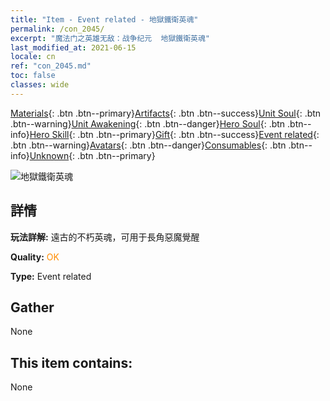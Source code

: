 ```yaml
---
title: "Item - Event related - 地獄鐵衛英魂"
permalink: /con_2045/
excerpt: "魔法门之英雄无敌：战争纪元  地獄鐵衛英魂"
last_modified_at: 2021-06-15
locale: cn
ref: "con_2045.md"
toc: false
classes: wide
---
```

 [Materials](/ItemsCN/){: .btn .btn--primary}[Artifacts](/ItemsCN/Artifacts/){: .btn .btn--success}[Unit Soul](/ItemsCN/UnitSoul/){: .btn .btn--warning}[Unit Awakening](/ItemsCN/UnitAwakening/){: .btn .btn--danger}[Hero Soul](/ItemsCN/HeroSoul/){: .btn .btn--info}[Hero Skill](/ItemsCN/HeroSkill/){: .btn .btn--primary}[Gift](/ItemsCN/Gift/){: .btn .btn--success}[Event related](/ItemsCN/Events/){: .btn .btn--warning}[Avatars](/ItemsCN/Avatars/){: .btn .btn--danger}[Consumables](/ItemsCN/Consumables/){: .btn .btn--info}[Unknown](/ItemsCN/Unknown/){: .btn .btn--primary}

 ![地獄鐵衛英魂](/images/t/juexing_504.jpg)

## 詳情
 **玩法詳解:** 遠古的不朽英魂，可用于長角惡魔覺醒

 **Quality:** <span style="color: #FF8C00">OK</span>

 **Type:** Event related

## Gather

  None

## This item contains:

  None

